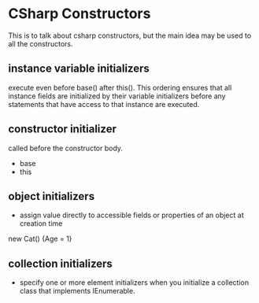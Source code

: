 # CSharp Constructors

This is to talk about csharp constructors, but the main idea may be used to
all the constructors.

## instance variable initializers

execute even before base() after this(). This ordering ensures that all
instance fields are initialized by their variable initializers before any
statements that have access to that instance are executed.

## constructor initializer

called before the constructor body.

- base
- this

## object initializers

- assign value directly to accessible fields or properties of an object at
  creation time

<p>
    new Cat() {Age = 1}
</p>

## collection initializers 

- specify one or more element initializers when you initialize a collection
  class that implements IEnumerable.
